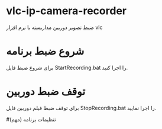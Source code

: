 # vlc-ip-camera-recorder
ضبط تصویر دوربین مداربسته با نرم افزار vlc

# شروع ضبط برنامه
برای شروع ضبط فایل StartRecording.bat را اجرا کنید.

# توقف ضبط دوربین
برای توقف ضبط فیلم دوربین فایل StopRecording.bat را اجرا نمایید.

#تنظیمات برنامه (مهم)
